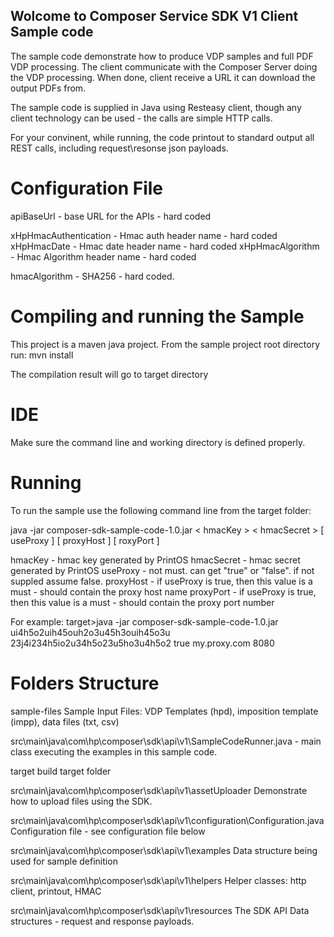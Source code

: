 Wolcome to Composer Service SDK V1 Client Sample code 
--------------------------------------------------------

The sample code demonstrate how to produce VDP samples and full PDF VDP processing.
The client communicate with the Composer Server doing the VDP processing. When done, client receive a URL it can download the output PDFs from.

The sample code is supplied in Java using Resteasy client, though any client technology can be used - the calls are simple HTTP calls.


For your convinent, while running, the code printout to standard output all REST calls, including request\resonse json payloads.



Configuration File
======================================
apiBaseUrl - base URL for the APIs - hard coded 

xHpHmacAuthentication - Hmac auth header name - hard coded 
xHpHmacDate -  Hmac date header name - hard coded 
xHpHmacAlgorithm - Hmac Algorithm header name - hard coded 

hmacAlgorithm - SHA256 - hard coded.


Compiling and running the Sample
======================================
This project is a maven java project.
From the sample project root directory run:
mvn install

The compilation result will go to target directory


IDE
======================================
Make sure the command line and working directory is defined properly.

Running
======================================
To run the sample use the following command line from the target folder:

java -jar composer-sdk-sample-code-1.0.jar < hmacKey > < hmacSecret > [ useProxy ] [ proxyHost ] [ roxyPort ] 

hmacKey - hmac key generated by PrintOS
hmacSecret - hmac secret generated by PrintOS
useProxy - not must. can get "true" or "false". if not suppled assume false.
proxyHost - if useProxy is true, then this value is a must - should contain the proxy host name
proxyPort - if useProxy is true, then this value is a must - should contain the proxy port number

For example:
target>java -jar composer-sdk-sample-code-1.0.jar ui4h5o2uih45ouh2o3u45h3ouih45o3u 23j4i234h5io2u34h5o23u5ho3u4h5o2 true my.proxy.com 8080

Folders Structure
======================================
sample-files
Sample Input Files: VDP Templates (hpd), imposition template (impp), data files (txt, csv)

src\main\java\com\hp\composer\sdk\api\v1\SampleCodeRunner.java - main class executing the examples in this sample code.

target
build target folder

src\main\java\com\hp\composer\sdk\api\v1\assetUploader
Demonstrate how to upload files using the SDK.

src\main\java\com\hp\composer\sdk\api\v1\configuration\Configuration.java
Configuration file - see configuration file below

src\main\java\com\hp\composer\sdk\api\v1\examples
Data structure being used for sample definition


src\main\java\com\hp\composer\sdk\api\v1\helpers
Helper classes: http client, printout, HMAC

src\main\java\com\hp\composer\sdk\api\v1\resources
The SDK API Data structures - request and response payloads.
